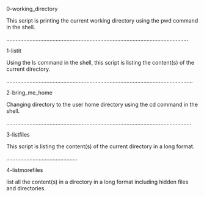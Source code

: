 0-working_directory 
   
This script is printing the current working 
directory using the pwd command in the shell.  

………………………………………………………………………………………………..........
                                                                                                                               
1-listit
 
Using the ls command in the shell, this script is 
listing the content(s) of the current directory.   

…………………………………………………………………………………………………..........
                                                                                                                            
2-bring_me_home 

Changing directory to the user home directory
using the cd  command in the shell. 

………………………………………………………………………………………………….........

3-listfiles

This script is listing the content(s) of 
the current directory in a long format.

..............................................

4-listmorefiles

list all the content(s) in a directory in a
long format including hidden files and directories. 
